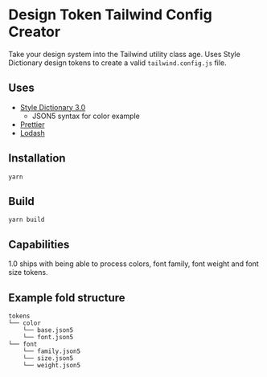 # Design Token Tailwind Config Creator

Take your design system into the Tailwind utility class age. Uses Style Dictionary design tokens to create a valid `tailwind.config.js` file.

## Uses

- [Style Dictionary 3.0](https://amzn.github.io/style-dictionary/#/)
  - JSON5 syntax for color example
- [Prettier](https://prettier.io/)
- [Lodash](https://lodash.com/)

## Installation

`yarn`

## Build

`yarn build`

## Capabilities

1.0 ships with being able to process colors, font family, font weight and font size tokens.

## Example fold structure

```
tokens
└── color
	└── base.json5
	└── font.json5
└── font
	└── family.json5
	└── size.json5
	└── weight.json5
```
